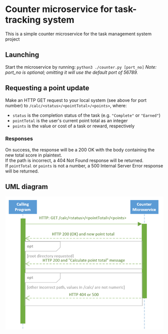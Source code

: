 # Counter microservice for task-tracking system

This is a simple counter microservice for the task management system project 

## Launching

Start the microservice by running:
`python3 ./counter.py [port_no]`
*Note: port_no is optional; omitting it will use the default port of 56789.*

## Requesting a point update

Make an HTTP GET request to your local system (see above for port number) to `/calc/<status>/<pointTotal>/<points>`, where:

- `status` is the completion status of the task (e.g. `"Complete"` or `"Earned"`)
- `pointTotal` is the user's current point total as an integer
- `points` is the value or cost of a task or reward, respectively

### Responses

On success, the response will be a 200 OK with the body containing the new total score in plaintext.  
If the path is incorrect, a 404 Not Found response will be returned.  
If `pointTotal` or `points` is not a number, a 500 Internal Server Error response will be returned.  

## UML diagram

![UML Diagram](images/uml.png)
